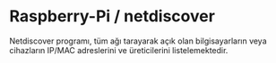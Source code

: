 # Raspberry-Pi / netdiscover
Netdiscover programı, tüm ağı tarayarak açık olan bilgisayarların veya cihazların IP/MAC adreslerini ve üreticilerini listelemektedir.
